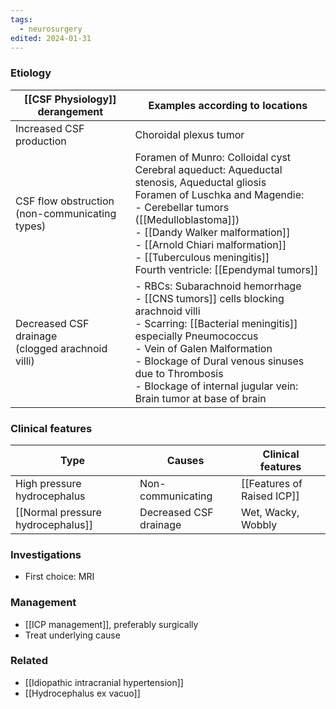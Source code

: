 ```yaml
---
tags:
  - neurosurgery
edited: 2024-01-31
---
```

### Etiology

| [[CSF Physiology]] derangement                      | Examples according to locations                                                                                                                                                                                                                                                                                                        |
| --------------------------------------------------- | -------------------------------------------------------------------------------------------------------------------------------------------------------------------------------------------------------------------------------------------------------------------------------------------------------------------------------------- |
| Increased CSF production                            | Choroidal plexus tumor                                                                                                                                                                                                                                                                                                                 |
| CSF flow obstruction<br>(non-communicating types)   | Foramen of Munro: Colloidal cyst <br>Cerebral aqueduct: Aqueductal stenosis, Aqueductal gliosis <br>Foramen of Luschka and Magendie: <br>- Cerebellar tumors ([[Medulloblastoma]]) <br>- [[Dandy Walker malformation]] <br>- [[Arnold Chiari malformation]] <br>- [[Tuberculous meningitis]]<br>Fourth ventricle: [[Ependymal tumors]] |
| Decreased CSF drainage<br>(clogged arachnoid villi) | - RBCs: Subarachnoid hemorrhage <br>- [[CNS tumors]] cells blocking arachnoid villi  <br>- Scarring: [[Bacterial meningitis]] especially Pneumococcus <br>- Vein of Galen Malformation <br>- Blockage of Dural venous sinuses due to Thrombosis <br>- Blockage of internal jugular vein: Brain tumor at base of brain                  |

### Clinical features

| Type                              | Causes                 | Clinical features          |
| --------------------------------- | ---------------------- | -------------------------- |
| High pressure hydrocephalus       | Non-communicating      | [[Features of Raised ICP]] |
| [[Normal pressure hydrocephalus]] | Decreased CSF drainage | Wet, Wacky, Wobbly         |
### Investigations
- First choice: MRI 
### Management
- [[ICP management]], preferably surgically
- Treat underlying cause 
### Related 
- [[Idiopathic intracranial hypertension]] 
- [[Hydrocephalus ex vacuo]] 

 


